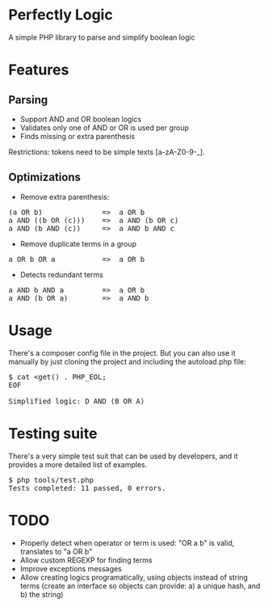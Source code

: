 
# Perfectly Logic

A simple PHP library to parse and simplify boolean logic

# Features

## Parsing

* Support AND and OR boolean logics
* Validates only one of AND or OR is used per group
* Finds missing or extra parenthesis

Restrictions: tokens need to be simple texts [a-zA-Z0-9-_].

## Optimizations

* Remove extra parenthesis:
<pre>
(a OR b)              =>  a OR b
a AND ((b OR (c)))    =>  a AND (b OR c)
a AND (b AND (c))     =>  a AND b AND c
</pre>

* Remove duplicate terms in a group
<pre>
a OR b OR a           =>  a OR b
</pre>

* Detects redundant terms
<pre>
a AND b AND a         =>  a OR b
a AND (b OR a)        =>  a AND b
</pre>

# Usage

There's a composer config file in the project. But you can also use it manually by just cloning the project and including the autoload.php file:

<pre>
$ cat <<EOF | php
<?php
require_once('perfectly/autoload.php');

\$logic = Perfectly\Parser::parse('((((D))) and ((B) OR A OR ((B))))');
echo PHP_EOL . 'Simplified logic: ' . \$logic->get() . PHP_EOL;
EOF

Simplified logic: D AND (B OR A)
</pre>

# Testing suite

There's a very simple test suit that can be used by developers, and it provides a more detailed list of examples.
<pre>
$ php tools/test.php
Tests completed: 11 passed, 0 errors.
</pre>

# TODO

* Properly detect when operator or term is used: "OR a b" is valid, translates to "a OR b"
* Allow custom REGEXP for finding terms
* Improve exceptions messages
* Allow creating logics programatically, using objects instead of string terms (create an interface so objects can provide: a) a unique hash, and b) the string)
